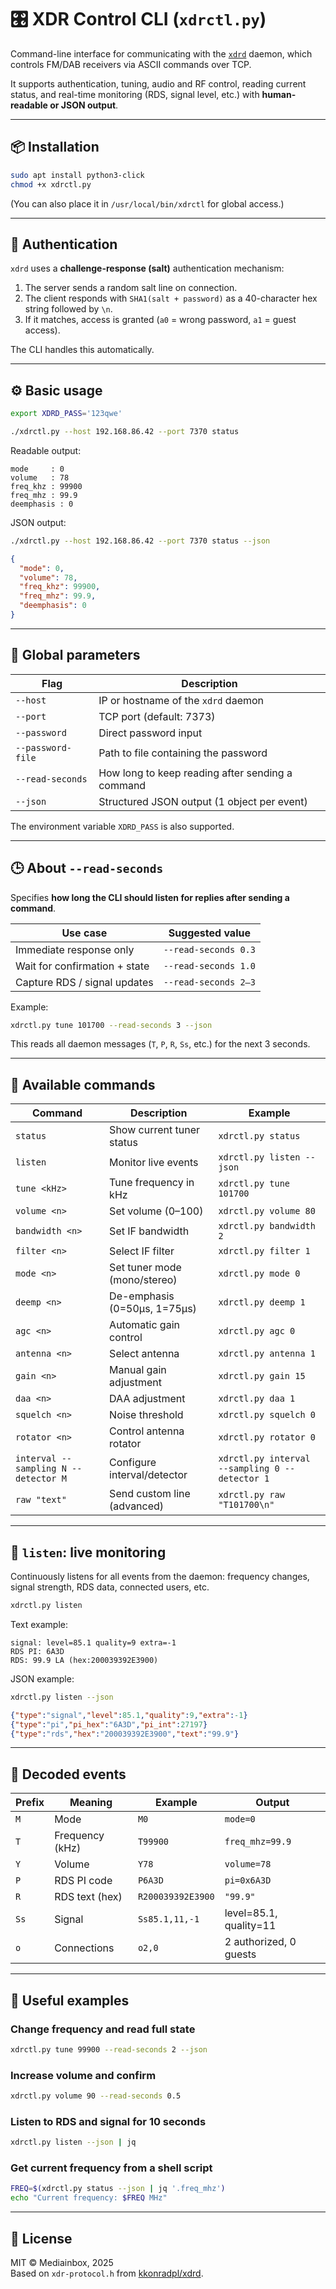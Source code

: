 # 🎛️ XDR Control CLI (`xdrctl.py`)

Command-line interface for communicating with the [`xdrd`](https://github.com/kkonradpl/xdrd) daemon, which controls FM/DAB receivers via ASCII commands over TCP.

It supports authentication, tuning, audio and RF control, reading current status, and real-time monitoring (RDS, signal level, etc.) with **human-readable or JSON output**.

---

## 📦 Installation

```bash
sudo apt install python3-click
chmod +x xdrctl.py
```

(You can also place it in `/usr/local/bin/xdrctl` for global access.)

---

## 🔐 Authentication

`xdrd` uses a **challenge-response (salt)** authentication mechanism:

1. The server sends a random salt line on connection.  
2. The client responds with `SHA1(salt + password)` as a 40-character hex string followed by `\n`.  
3. If it matches, access is granted (`a0` = wrong password, `a1` = guest access).

The CLI handles this automatically.

---

## ⚙️ Basic usage

```bash
export XDRD_PASS='123qwe'

./xdrctl.py --host 192.168.86.42 --port 7370 status
```

Readable output:
```
mode     : 0
volume   : 78
freq_khz : 99900
freq_mhz : 99.9
deemphasis : 0
```

JSON output:
```bash
./xdrctl.py --host 192.168.86.42 --port 7370 status --json
```

```json
{
  "mode": 0,
  "volume": 78,
  "freq_khz": 99900,
  "freq_mhz": 99.9,
  "deemphasis": 0
}
```

---

## 🔧 Global parameters

| Flag | Description |
|------|--------------|
| `--host` | IP or hostname of the `xdrd` daemon |
| `--port` | TCP port (default: 7373) |
| `--password` | Direct password input |
| `--password-file` | Path to file containing the password |
| `--read-seconds` | How long to keep reading after sending a command |
| `--json` | Structured JSON output (1 object per event) |

The environment variable `XDRD_PASS` is also supported.

---

## 🕒 About `--read-seconds`

Specifies **how long the CLI should listen for replies after sending a command**.

| Use case | Suggested value |
|-----------|----------------|
| Immediate response only | `--read-seconds 0.3` |
| Wait for confirmation + state | `--read-seconds 1.0` |
| Capture RDS / signal updates | `--read-seconds 2–3` |

Example:
```bash
xdrctl.py tune 101700 --read-seconds 3 --json
```

This reads all daemon messages (`T`, `P`, `R`, `Ss`, etc.) for the next 3 seconds.

---

## 🧩 Available commands

| Command | Description | Example |
|----------|--------------|----------|
| `status` | Show current tuner status | `xdrctl.py status` |
| `listen` | Monitor live events | `xdrctl.py listen --json` |
| `tune <kHz>` | Tune frequency in kHz | `xdrctl.py tune 101700` |
| `volume <n>` | Set volume (0–100) | `xdrctl.py volume 80` |
| `bandwidth <n>` | Set IF bandwidth | `xdrctl.py bandwidth 2` |
| `filter <n>` | Select IF filter | `xdrctl.py filter 1` |
| `mode <n>` | Set tuner mode (mono/stereo) | `xdrctl.py mode 0` |
| `deemp <n>` | De-emphasis (0=50µs, 1=75µs) | `xdrctl.py deemp 1` |
| `agc <n>` | Automatic gain control | `xdrctl.py agc 0` |
| `antenna <n>` | Select antenna | `xdrctl.py antenna 1` |
| `gain <n>` | Manual gain adjustment | `xdrctl.py gain 15` |
| `daa <n>` | DAA adjustment | `xdrctl.py daa 1` |
| `squelch <n>` | Noise threshold | `xdrctl.py squelch 0` |
| `rotator <n>` | Control antenna rotator | `xdrctl.py rotator 0` |
| `interval --sampling N --detector M` | Configure interval/detector | `xdrctl.py interval --sampling 0 --detector 1` |
| `raw "text"` | Send custom line (advanced) | `xdrctl.py raw "T101700\n"` |

---

## 📡 `listen`: live monitoring

Continuously listens for all events from the daemon: frequency changes, signal strength, RDS data, connected users, etc.

```bash
xdrctl.py listen
```

Text example:
```
signal: level=85.1 quality=9 extra=-1
RDS PI: 6A3D
RDS: 99.9 LA (hex:200039392E3900)
```

JSON example:
```bash
xdrctl.py listen --json
```

```json
{"type":"signal","level":85.1,"quality":9,"extra":-1}
{"type":"pi","pi_hex":"6A3D","pi_int":27197}
{"type":"rds","hex":"200039392E3900","text":"99.9"}
```

---

## 🧠 Decoded events

| Prefix | Meaning | Example | Output |
|---------|----------|----------|---------|
| `M` | Mode | `M0` | `mode=0` |
| `T` | Frequency (kHz) | `T99900` | `freq_mhz=99.9` |
| `Y` | Volume | `Y78` | `volume=78` |
| `P` | RDS PI code | `P6A3D` | `pi=0x6A3D` |
| `R` | RDS text (hex) | `R200039392E3900` | `"99.9"` |
| `Ss` | Signal | `Ss85.1,11,-1` | level=85.1, quality=11 |
| `o` | Connections | `o2,0` | 2 authorized, 0 guests |

---

## 🧰 Useful examples

### Change frequency and read full state
```bash
xdrctl.py tune 99900 --read-seconds 2 --json
```

### Increase volume and confirm
```bash
xdrctl.py volume 90 --read-seconds 0.5
```

### Listen to RDS and signal for 10 seconds
```bash
xdrctl.py listen --json | jq
```

### Get current frequency from a shell script
```bash
FREQ=$(xdrctl.py status --json | jq '.freq_mhz')
echo "Current frequency: $FREQ MHz"
```

---

## 🧾 License

MIT © Mediainbox, 2025  
Based on `xdr-protocol.h` from [kkonradpl/xdrd](https://github.com/kkonradpl/xdrd).
